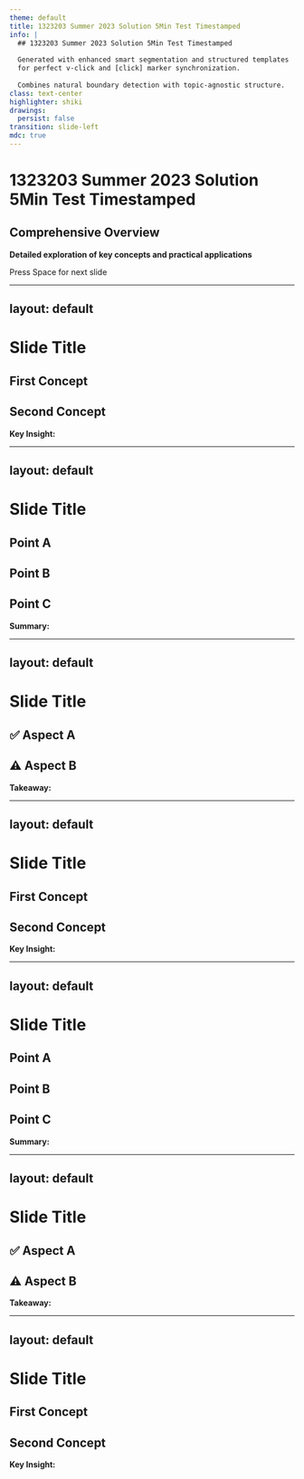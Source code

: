 ```yaml
---
theme: default
title: 1323203 Summer 2023 Solution 5Min Test Timestamped
info: |
  ## 1323203 Summer 2023 Solution 5Min Test Timestamped
  
  Generated with enhanced smart segmentation and structured templates
  for perfect v-click and [click] marker synchronization.
  
  Combines natural boundary detection with topic-agnostic structure.
class: text-center
highlighter: shiki
drawings:
  persist: false
transition: slide-left
mdc: true
---
```


<!-- 
🤖 AI AGENT INSTRUCTIONS FOR SLIDE CONTENT GENERATION:

✅ ALLOWED MODIFICATIONS:
- Replace slide titles with meaningful content-based titles from transcript
- Fill in placeholder content areas with relevant information from transcript
- Customize headings, bullet points, and visual elements
- Add relevant examples, code snippets, or explanations

❌ FORBIDDEN MODIFICATIONS:
- DO NOT modify v-click structure or numbering
- DO NOT change [click] marker positions in speaker notes
- DO NOT alter the exact speaker transcript text
- DO NOT remove or change template structure

🎯 GOAL: Create engaging slides while preserving exact transcript and perfect synchronization
-->

# 1323203 Summer 2023 Solution 5Min Test Timestamped

<v-click at="1">

## Comprehensive Overview

</v-click>

<v-click at="2">

**Detailed exploration of key concepts and practical applications**

</v-click>

<v-click at="3">

<div class="pt-12">
  <span @click="$slidev.nav.next" class="px-2 py-1 rounded cursor-pointer" hover="bg-white bg-opacity-10">
    Press Space for next slide <carbon:arrow-right class="inline"/>
  </span>
</div>

</v-click>

<!--
Dr. James: Welcome to the Deep Dive. We're here to pull out the key info you need from different sources. That's right. And today we're looking at a summer 2023 exam solution guide. It's all about the basics of Python programming.
-->

---
layout: default
---

# Slide Title

<div class="grid grid-cols-2 gap-8">

<div>

## **First Concept**

<v-click at="1">

<!-- AI AGENT: Add content based on transcript context -->

</v-click>

</div>

<div v-click at="2">

## **Second Concept**

<!-- AI AGENT: Add content based on transcript context -->

</div>

</div>

<div v-click="3" class="mt-8 p-4 bg-gradient-to-r from-blue-50 to-purple-50 rounded-lg">
<strong>Key Insight:</strong> <!-- AI AGENT: Add summary from transcript -->
</div>

<!--
Sarah: Yep, the fundamentals.

[click] Dr. James: So whether this is maybe your first time seeing this stuff or you need a refresher, or maybe you just want things clear before you actually start coding, our aim is to, you know, make these technical ideas understandable, maybe even interesting. Hopefully.
-->

---
layout: default
---

# Slide Title

<div class="grid grid-cols-3 gap-6">

<div v-click="1" class="bg-gradient-to-br from-blue-50 to-blue-100 p-6 rounded-xl">

## **Point A**

<!-- AI AGENT: Add content from transcript -->

</div>

<div v-click="2" class="bg-gradient-to-br from-green-50 to-green-100 p-6 rounded-xl">

## **Point B**

<!-- AI AGENT: Add content from transcript -->

</div>

<div v-click="3" class="bg-gradient-to-br from-purple-50 to-purple-100 p-6 rounded-xl">

## **Point C**

<!-- AI AGENT: Add content from transcript -->

</div>

</div>

<div v-click="4" class="mt-8 p-4 bg-gradient-to-r from-indigo-50 to-cyan-50 rounded-lg">
<strong>Summary:</strong> <!-- AI AGENT: Add conclusion from transcript -->
</div>

<!--
Sarah: And this guide, it hits definitions, rules, code examples, pretty comprehensive for fundamentals.

[click] Dr. James: Okay, let's dive in. First concept, algorithms. Sounds maybe a bit formal, but what is an algorithm really?
-->

---
layout: default
---

# Slide Title

<div class="grid grid-cols-2 gap-8">

<div class="bg-blue-50 p-6 rounded-lg">

## ✅ **Aspect A**

<v-click at="1">

<!-- AI AGENT: Add content from transcript -->

</v-click>

</div>

<div class="bg-orange-50 p-6 rounded-lg">

## ⚠️ **Aspect B**

<v-click at="2">

<!-- AI AGENT: Add content from transcript -->

</v-click>

</div>

</div>

<div v-click="3" class="mt-8 p-4 bg-gradient-to-r from-green-50 to-blue-50 rounded-lg">
<strong>Takeaway:</strong> <!-- AI AGENT: Add conclusion from transcript -->
</div>

<!--
Sarah: Well, at its heart, it's just a step-by-step procedure. It's a way to solve a problem in a specific finite sequence of steps. Like a recipe. Exactly like a recipe. That's a great analogy. For computers, it's the set of instructions to get a certain result. And honestly, algorithms are the logic behind pretty much all software.
-->

---
layout: default
---

# Slide Title

<div class="grid grid-cols-2 gap-8">

<div>

## **First Concept**

<v-click at="1">

<!-- AI AGENT: Add content based on transcript context -->

</v-click>

</div>

<div v-click at="2">

## **Second Concept**

<!-- AI AGENT: Add content based on transcript context -->

</div>

</div>

<div v-click="3" class="mt-8 p-4 bg-gradient-to-r from-blue-50 to-purple-50 rounded-lg">
<strong>Key Insight:</strong> <!-- AI AGENT: Add summary from transcript -->
</div>

<!--
Dr. James: Makes sense. And the material gives this mnemonic, C or VC, to remember the advantages. What's that about?

[click] Sarah: Ah, yes. C or ER or VC. Okay, so C is for clarity. The instructions need to be totally unambiguous.
-->

---
layout: default
---

# Slide Title

<div class="grid grid-cols-3 gap-6">

<div v-click="1" class="bg-gradient-to-br from-blue-50 to-blue-100 p-6 rounded-xl">

## **Point A**

<!-- AI AGENT: Add content from transcript -->

</div>

<div v-click="2" class="bg-gradient-to-br from-green-50 to-green-100 p-6 rounded-xl">

## **Point B**

<!-- AI AGENT: Add content from transcript -->

</div>

<div v-click="3" class="bg-gradient-to-br from-purple-50 to-purple-100 p-6 rounded-xl">

## **Point C**

<!-- AI AGENT: Add content from transcript -->

</div>

</div>

<div v-click="4" class="mt-8 p-4 bg-gradient-to-r from-indigo-50 to-cyan-50 rounded-lg">
<strong>Summary:</strong> <!-- AI AGENT: Add conclusion from transcript -->
</div>

<!--
Sarah: No confusion for the programmer or the machine. Right. E is efficiency. Good algorithms, they try to use resources, well, time, memory. Think about sorting huge amounts of data. Yeah, you want that fast. Exactly. Efficiency matters.
-->

---
layout: default
---

# Slide Title

<div class="grid grid-cols-2 gap-8">

<div class="bg-blue-50 p-6 rounded-lg">

## ✅ **Aspect A**

<v-click at="1">

<!-- AI AGENT: Add content from transcript -->

</v-click>

</div>

<div class="bg-orange-50 p-6 rounded-lg">

## ⚠️ **Aspect B**

<v-click at="2">

<!-- AI AGENT: Add content from transcript -->

</v-click>

</div>

</div>

<div v-click="3" class="mt-8 p-4 bg-gradient-to-r from-green-50 to-blue-50 rounded-lg">
<strong>Takeaway:</strong> <!-- AI AGENT: Add conclusion from transcript -->
</div>

<!--
Sarah: R is reusability. Often, you build an algorithm for one thing, but you can adapt it or reuse parts for similar problems later. Saves a lot of work. V is verification. Clear steps mean it's easier to test and debug, make sure it actually works correctly. Before coding it up.

[click] Dr. James: Precisely.
-->

---
layout: default
---

# Slide Title

<div class="grid grid-cols-2 gap-8">

<div>

## **First Concept**

<v-click at="1">

<!-- AI AGENT: Add content based on transcript context -->

</v-click>

</div>

<div v-click at="2">

## **Second Concept**

<!-- AI AGENT: Add content based on transcript context -->

</div>

</div>

<div v-click="3" class="mt-8 p-4 bg-gradient-to-r from-blue-50 to-purple-50 rounded-lg">
<strong>Key Insight:</strong> <!-- AI AGENT: Add summary from transcript -->
</div>

<!--
Sarah: And the last C is communication. An algorithm is like a blueprint. It helps different people understand the solution, work together on it.

[click] Dr. James: So it's really about planning it out first. Okay. Another tool for planning is the flow chart. How do they fit in?

Sarah: Flow charts are basically visual algorithms. Instead of just text, you use standard symbols and arrows to show the sequence, the decisions, the flow of logic.

Dr. James: More graphical.

Sarah: Yeah, much more graphical. Sometimes easier to grasp the overall structure quickly, like looking at a map instead of reading directions. Got it.

Dr. James: And like algorithms, there are rules for good flow charts. The source mentions PDRSC.

Sarah: PDRSC. P, use the proper symbols. Rectangles for actions, diamonds for decisions, you know, the standard shape so everyone reads it the same way.

Dr. James: Okay.

Sarah: D, direction. Generally top to bottom, left to right. Keeps it easy to follow. Standard flow.

Dr. James: Right.

Sarah: R, single entry exit. Should have one clear start, one clear end. Keeps it organized. S, clarity. Keep the text inside the symbols concise, easy to understand steps. And C, consistency. Use the same level of detail and symbols throughout.

Dr. James: Makes sense. The guide even gives an example. Calculating simple interest, how would that look as a flow chart? Okay.

Sarah: So you'd start with a start oval, then an arrow to a parallelogram, input PRT, principal rate time.

Dr. James: The inputs. Right.

Sarah: Then an arrow to a rectangle for the calculation. SI equals PRT 100. That's the process.

Dr. James: The formula.

[click] Sarah: Yep.

Dr. James: Arrow again to another parallelogram, output SI, show the result. And finally, an arrow to an end oval.

Sarah: So if I wanted to figure out interest on, say, a quick loan.

Dr. James: Exactly. It maps out those exact steps, get the numbers, do the math, show the answer. Very clear.

Sarah: Okay. Solid foundation for problem solving. Let's shift into Python itself. Assignment operators. What are these?

Dr. James: Assignment operators are how you give values to variables in Python. The basic one is just the equal sign. Simple enough. But Python has these shorthand operators too. Like instead of XX plus 5, you can just write X plus up to 5. Combines the math and the assignment. Ah, shortcuts. Yeah. They make code shorter, often a bit easier to read, especially if you're updating the same variable a lot.

Sarah: And the guide lists a whole bunch, plus any errors, even things like NMN.

Dr. James: It's quite a set. Each one pairs an operation like multiplication or maybe integer division with assignment. The mnemonic they use is value.

Sarah: Variable assignment is like updating existing values. Sort of captures the idea that you're usually modifying what's already in the variable. It's concise and sometimes it can even be slightly more efficient.

Dr. James: Right. Efficiency and cleaner code. Always good. Next up, Python data types. This feels really fundamental. Oh, absolutely.

Sarah: Data types just classify what kind of value a variable can hold. Is it a whole number? Text? A true false thing. The computer handles different types differently.

Dr. James: And Python figures this out mostly on its own, right? Dynamically typed.

Sarah: It is dynamically typed, yes. You often don't have to declare the type explicitly. But understanding the types is still crucial for writing code that works correctly and, again, efficiently.

Dr. James: And there are quite a few types listed. Int, float, stripe, bool, list, tuple, set, dict.

Sarah: Even complex and untyped.

[click] Dr. James: It's a good range. You've got int,
-->
